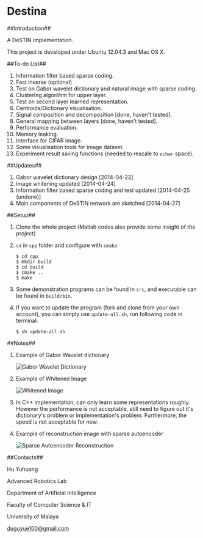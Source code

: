 Destina
=======

##Introduction##

A DeSTIN implementation.

This project is developed under Ubuntu 12.04.3 and Mac OS X.

##To-do List##

1. Information filter based sparse coding.
2. Fast inverse (optional)
3. Test on Gabor wavelet dictionary and natural image with sparse coding.
4. Clustering algorithm for upper layer.
5. Test on second layer learned representation.
6. Centroids/Dictionary visualisation.
7. Signal composition and decomposition [done, haven't tested].
8. General mapping between layers [done, haven't tested].
9. Performance evaluation.
10. Memory leaking.
11. Interface for CIFAR image.
12. Some visualisation tools for image dataset.
13. Experiment result saving functions (needed to rescale to `uchar` space).

##Updates##

1. Gabor wavelet dictionary design [2014-04-22]
2. Image whitening updated [2014-04-24]
3. Information filter based sparse coding and test updated [2014-04-25 (undone)]
4. Main components of DeSTIN network are sketched [2014-04-27]

##Setup##

1. Clone the whole project (Matlab codes also provide some insight of the project)

2. `cd` in `cpp` folder and configure with `cmake`

   ```
   $ cd cpp
   $ mkdir build
   $ cd build
   $ cmake ..
   $ make
   ```

3. Some demonstration programs can be found in `src`, and executable can be found in `build/bin`.

4. If you want to update the program (fork and clone from your own account), you can simply use `update-all.sh`, run following code in terminal:
   ```
   $ sh update-all.sh
   ```

##Notes##

1. Example of Gabor Wavelet dictionary

   ![Gabor Wavelet Dictionary](/cpp/resources/gabor_dictionary_32_32.png)

2. Example of Whitened Image

   ![Whitened Image](/cpp/resources/whitening.png)

3. In C++ implementation, can only learn some representations roughly. However the performance is not acceptable, still need to figure out it's dictionary's problem or implementation's problem. Furthermore, the speed is not acceptable for now.

4. Example of reconstruction image with sparse autoencoder

   ![Sparse Autoencoder Reconstruction](/cpp/resources/sparse_autoencoder_reconstruction.png)

##Contacts##

Hu Yuhuang

Advanced Robotics Lab

Department of Artificial Intelligence

Faculty of Computer Science & IT

University of Malaya

duguyue100@gmail.com
